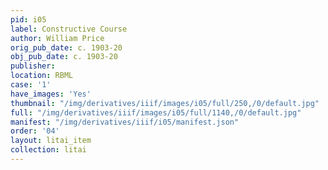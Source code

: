 ```yaml
---
pid: i05
label: Constructive Course
author: William Price
orig_pub_date: c. 1903-20
obj_pub_date: c. 1903-20
publisher:
location: RBML
case: '1'
have_images: 'Yes'
thumbnail: "/img/derivatives/iiif/images/i05/full/250,/0/default.jpg"
full: "/img/derivatives/iiif/images/i05/full/1140,/0/default.jpg"
manifest: "/img/derivatives/iiif/i05/manifest.json"
order: '04'
layout: litai_item
collection: litai
---
```

